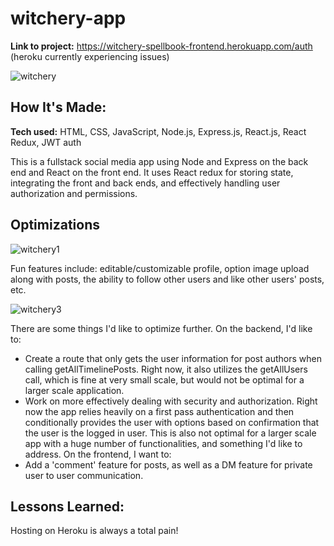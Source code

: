 # witchery-app
**Link to project:** https://witchery-spellbook-frontend.herokuapp.com/auth (heroku currently experiencing issues)

![witchery](https://user-images.githubusercontent.com/99840213/193482374-8fc5938a-531c-4516-8ba7-efea60d23424.JPG)

## How It's Made:

**Tech used:** HTML, CSS, JavaScript, Node.js, Express.js, React.js, React Redux, JWT auth

This is a fullstack social media app using Node and Express on the back end and React on the front end. It uses React redux for storing state, integrating the front and back ends, and effectively handling user authorization and permissions.

## Optimizations

![witchery1](https://user-images.githubusercontent.com/99840213/193482375-f4c2de6f-384c-43e8-b4fe-90859c484dfc.JPG)

Fun features include: editable/customizable profile, option image upload along with posts, the ability to follow other users and like other users' posts, etc. 

![witchery3](https://user-images.githubusercontent.com/99840213/193482376-2c2743ca-218d-4f8b-b395-842aaf300127.JPG)

There are some things I'd like to optimize further. 
On the backend, I'd like to: 
- Create a route that only gets the user information for post authors when calling getAllTimelinePosts. Right now, it also utilizes the getAllUsers call, which is fine at very small scale, but would not be optimal for a larger scale application. 
- Work on more effectively dealing with security and authorization. Right now the app relies heavily on a first pass authentication and then conditionally provides the user with options based on confirmation that the user is the logged in user. This is also not optimal for a larger scale app with a huge number of functionalities, and something I'd like to address. 
On the frontend, I want to: 
- Add a 'comment' feature for posts, as well as a DM feature for private user to user communication.

## Lessons Learned:

Hosting on Heroku is always a total pain!
